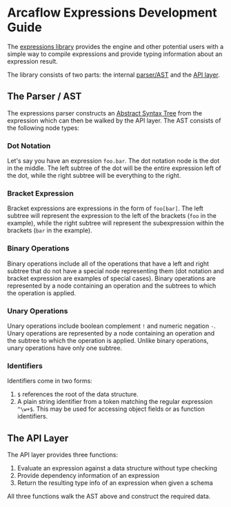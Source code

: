 # Arcaflow Expressions Development Guide

The [expressions library](https://github.com/arcalot/arcaflow-expressions/) provides the engine and other potential users with a simple way to compile expressions and provide typing information about an expression result.

The library consists of two parts: the internal [parser/AST](https://github.com/arcalot/arcaflow-expressions/tree/main/internal/ast) and the [API layer](https://github.com/arcalot/arcaflow-expressions).

## The Parser / AST

The expressions parser constructs an [Abstract Syntax Tree](https://en.wikipedia.org/wiki/Abstract_syntax_tree) from the expression which can then be walked by the API layer. The AST consists of the following node types:

### Dot Notation

Let's say you have an expression `foo.bar`. The dot notation node is the dot in the middle. The left subtree of the dot will be the entire expression left of the dot, while the right subtree will be everything to the right.

### Bracket Expression

Bracket expressions are expressions in the form of `foo[bar]`. The left subtree will represent the expression to the left of the brackets (`foo` in the example), while the right subtree will represent the subexpression within the brackets (`bar` in the example).

### Binary Operations

Binary operations include all of the operations that have a left and right subtree that do not have a special node representing them (dot notation and bracket expression are examples of special cases).
Binary operations are represented by a node containing an operation and the subtrees to which the operation is applied.

### Unary Operations

Unary operations include boolean complement `!` and numeric negation `-`.
Unary operations are represented by a node containing an operation and the subtree to which the operation is applied.
Unlike binary operations, unary operations have only one subtree.

### Identifiers

Identifiers come in two forms:

1. `$` references the root of the data structure.
2. A plain string identifier from a token matching the regular expression `^\w+$`. This may be used for accessing object fields or as function identifiers.

## The API Layer

The API layer provides three functions:

1. Evaluate an expression against a data structure without type checking
2. Provide dependency information of an expression
3. Return the resulting type info of an expression when given a schema

All three functions walk the AST above and construct the required data.